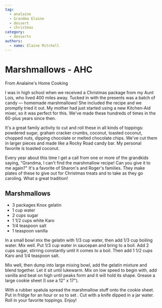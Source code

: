 ```yaml
---
tag:
  - analaine
  - Grandma Elaine
  - dessert
  - christmas
category:
  - desserts
authors:
  - name: Elaine Mitchell
---
```


# Marshmallows - AHC
From Analaine's Home Cooking

I was in high school when we received a Christmas package from my Aunt Lois, who lived 400
miles away. Tucked in with the presents was a batch of candy — homemade marshmallows!
She included the recipe and we promptly tried it out.
My mother had just started using a new Kitchen-Aid mixer, so it was perfect for this. We've
made these hundreds of times in the 60-plus years since then.

It's a great family activity to cut and roll these in all kinds of toppings: powdered sugar, graham
cracker crumbs, coconut, toasted coconut, chopped nuts, dipping chocolate or melted chocolate
chips. We've cut them in larger pieces and made like a Rocky Road candy bar. My personal
favorite is toasted coconut.

Every year about this time I get a call from one or more of the grandkids saying, "Grandma, I
can't find the marshmallow recipe! Can you give it to me again?" It's a favorite of Sharon's and
Roger's families. They make plates of these to give out for Christmas treats and to take as they
go caroling. What a great tradition!

## Marshmallows
* 3 packages Knox gelatin
* 1 cup water
* 2 cups sugar
* 1 1/2 cups white Karo
* 1/4 teaspoon salt
* 1 teaspoon vanilla

In a small bowl mix the gelatin with 1/3 cup water, then add 1/3 cup boiling water. Mix well.
Put 1/3 cup water in saucepan and bring to a boil. Add 2 cups sugar, stirring constantly until it
comes to a boil. Then add 1 1/2 cups Karo and 1/4 teaspoon salt.

Mix well, then dump into large mixing bowl, add the gelatin mixture and blend together. Let it
sit until lukewarm. Mix on low speed to begin with, add vanilla and beat on high until peaks
form and it will hold its shape. Grease a large cookie sheet (I use a 12" x 17").

With a rubber spatula spread the marshmallow stuff onto the cookie sheet. Put in fridge for an
hour or so to set . Cut with a knife dipped in a jar water. Roll in your favorite toppings. Enjoy!
